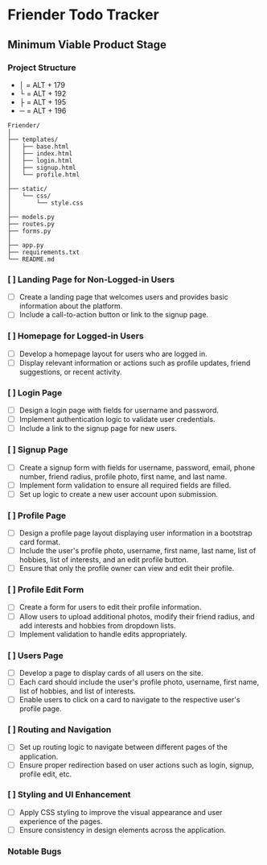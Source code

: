 # Friender Todo Tracker

## Minimum Viable Product Stage

### Project Structure

- │ = ALT + 179
- └ = ALT + 192
- ├ = ALT + 195
- ─ = ALT + 196

``` arduino
Friender/
│
├── templates/
│   ├── base.html
│   ├── index.html
│   ├── login.html
│   ├── signup.html
│   └── profile.html
│
├── static/
│   └── css/
│       └── style.css
│
├── models.py
├── routes.py
├── forms.py
│
├── app.py
├── requirements.txt
└── README.md
```

### [ ] **Landing Page for Non-Logged-in Users**

- [ ] Create a landing page that welcomes users and provides basic information about the platform.
- [ ] Include a call-to-action button or link to the signup page.

### [ ] **Homepage for Logged-in Users**

- [ ] Develop a homepage layout for users who are logged in.
- [ ] Display relevant information or actions such as profile updates, friend suggestions, or recent activity.

### [ ] **Login Page**

- [ ] Design a login page with fields for username and password.
- [ ] Implement authentication logic to validate user credentials.
- [ ] Include a link to the signup page for new users.

### [ ] **Signup Page**

- [ ] Create a signup form with fields for username, password, email, phone number, friend radius, profile photo, first name, and last name.
- [ ] Implement form validation to ensure all required fields are filled.
- [ ] Set up logic to create a new user account upon submission.

### [ ] **Profile Page**

- [ ] Design a profile page layout displaying user information in a bootstrap card format.
- [ ] Include the user's profile photo, username, first name, last name, list of hobbies, list of interests, and an edit profile button.
- [ ] Ensure that only the profile owner can view and edit their profile.

### [ ] **Profile Edit Form**

- [ ] Create a form for users to edit their profile information.
- [ ] Allow users to upload additional photos, modify their friend radius, and add interests and hobbies from dropdown lists.
- [ ] Implement validation to handle edits appropriately.

### [ ] **Users Page**

- [ ] Develop a page to display cards of all users on the site.
- [ ] Each card should include the user's profile photo, username, first name, list of hobbies, and list of interests.
- [ ] Enable users to click on a card to navigate to the respective user's profile page.

### [ ] **Routing and Navigation**

- [ ] Set up routing logic to navigate between different pages of the application.
- [ ] Ensure proper redirection based on user actions such as login, signup, profile edit, etc.

### [ ] **Styling and UI Enhancement**

- [ ] Apply CSS styling to improve the visual appearance and user experience of the pages.
- [ ] Ensure consistency in design elements across the application.

### Notable Bugs
